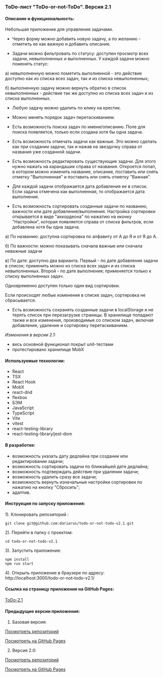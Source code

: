 ### ToDo-лист "ToDo-or-not-ToDo". Версия 2.1

#### Описание и функциональность: 
Небольшая приложение для управления задачами. 
* Через форму можно добавить новую задачу, а по желанию - отметить ее как важную и добавить описание. 

* Задачи можно фильтровать по статусу: доступен просмотр всех задачи, невыполненных и выполненных. У каждой задачи можно поменять статус: 

а) невыполненную можно пометить выполненной - это действие доступно как из списка всех задач, так и из списка невыполненных;

б) выполненную задачу можно вернуть обратно в список невыполненных - действие так же доступно из списка всех задач и из списка выполненных.

* Любую задачу можно удалить по клику на крестик. 

* Можно менять порядок задач перетаскиванием.

* Есть возможность поиска задач по имени/описанию. Поле для поиска появляется, только если создана хотя бы одна задача.

* Есть возможность отмечать задачи как важные.
Это можно сделать как при создании задачи, так и нажав на звездочку справа от названия уже созданной задачи.

* Есть возможность редактировать существующие задачи.
Для этого нужно нажать на карандашик справа от названия.
Откроется попап, в котором можно изменить название, описание, поставить или снять отметку "Выполненная" и поставить или снять отметку "Важная". 

* Для каждой задачи отображается дата добавления ее в список.
Если задача отмечена как выполненная, то отображается дата выполнения.

* Есть возможность сортировать созданные задачи по названию, важности или дате добавления/выполнения.
Настройка сортировки открывается в виде "аккордеона" по нажатию на иконку "Настройки", которая появляется справа от списка фильтров, если добавлена хотя бы одна задача.

а) По названию: доступна сортировка по алфавиту от А до Я и от Я до А.

б) По важности: можно показывать сначала важные или сначала неважные задачи

в) По дате: доступно два варианта. Первый - по дате добавления задачи в список; применить можно из списка всех задач и из списка невыполненных. Второй - по дате выполнения; применяется только к списку выполненных задач.

Одновременно доступен только один вид сортировки.

Если происходят любые изменения в списке задач, сортировка не сбрасывается.

* Есть возможность сохранять созданные задачи в localStorage и не терять список при перезагрузке страницы.
В хранилище попадают также и все изменения, производимые со списком задач, включая добавление, удаление и сортировку перетаскиванием.

*Изменения в версии 2.1:*
- весь основной функционал покрыт unit-тестами
- протестировано хранилище MobX

#### Используемые технологии: 
* React
* TSX
* React Hook
* MobX
* react-dnd
* flexbox
* БЭМ
* JavaScript
* TypeScript
* Vite
* vitest
* react-testing-library
* react-testing-library/jest-dom

#### В разработке: 
* возможность указать дату дедлайна при создании или редактировании задачи;
* возможность сортировать задачи по ближайшей дате дедлайна;
* возможность подтверждать действие при удалении задачи;
* возможность удалить сразу все задачи;
* возможность вернуть изначальные настройки сортировки по нажатию на кнопку "Сбросить";
* адаптив.

#### Инструкция по запуску приложения:

1). Клонировать репозиторий :
```
git clone git@github.com:dariarus/todo-or-not-todo-v2.1.git
```

2). Перейти в папку с проектом:
```shell
cd todo-or-not-todo-v2.1
```

3). Запустить приложение:
```shell
npm install
npm run start
```

4). Открыть приложение в браузере по адресу:
http://localhost:3000/todo-or-not-todo-v2.1/

#### Ссылка на страницу приложения на GitHub Pages:
[ToDo-2.1](https://dariarus.github.io/todo-or-not-todo-v2.1/)

#### Предыдущие версии приложения:
1. Базовая версия:

[Посмотреть репозиторий](https://github.com/dariarus/todo-or-not-todo)

[Посмотреть на GitHub Pages](https://dariarus.github.io/todo-or-not-todo/)

2. Версия 2.0:

[Посмотреть репозиторий](https://github.com/dariarus/todo-or-not-todo-v2)

[Посмотреть на GitHub Pages](https://dariarus.github.io/todo-or-not-todo-v2/)
